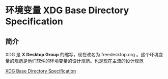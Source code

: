 # 环境变量 XDG Base Directory Specification

## 简介

XDG 是 **X Desktop Group** 的缩写，现在改名为 freedesktop.org 。这个环境变量的规范是他们软件的环境变量的设计规范。也是现在主流的设计规范

[XDG Base Directory Specification](https://specifications.freedesktop.org/basedir-spec/basedir-spec-0.6.html)

